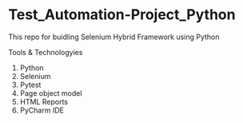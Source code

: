 # Test_Automation-Project_Python
This repo for buidling Selenium Hybrid Framework using Python

Tools &  Technologyies
1. Python
2. Selenium
3. Pytest 
4. Page object model
5. HTML Reports
6. PyCharm IDE

